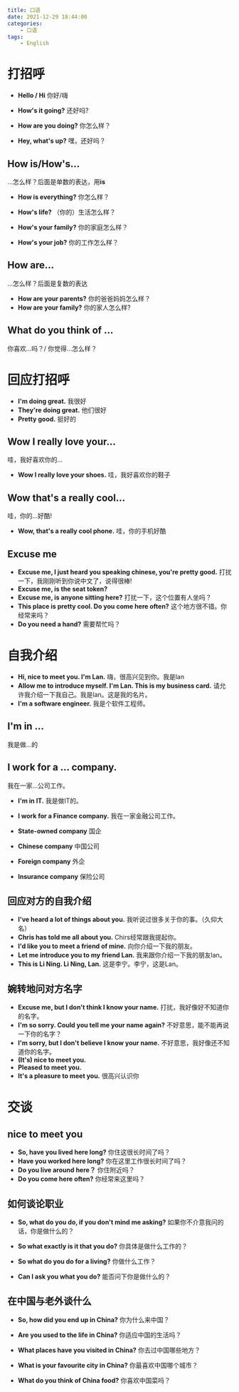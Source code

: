 ```yaml
title: 口语
date: 2021-12-29 18:44:00
categories:
    - 口语
tags:
    - English
```

# 打招呼

- **Hello / Hi** 你好/嗨

- **How's it going?** 还好吗?

- **How are you doing?** 你怎么样？

- **Hey, what's up?** 嘿，还好吗？

## How is/How's...

...怎么样？后面是单数的表达，用**is**

- **How is everything?** 你怎么样？

- **How's life?**  （你的）生活怎么样？

- **How's your family?** 你的家庭怎么样？

- **How's your job?** 你的工作怎么样？

## How are...

...怎么样？后面是复数的表达

- **How are your parents?** 你的爸爸妈妈怎么样？
- **How are your family?** 你的家人怎么样?

## What do you think of ...

你喜欢...吗？/ 你觉得...怎么样？

# 回应打招呼

- **I'm doing great.** 我很好
- **They're doing great.** 他们很好
- **Pretty good.** 挺好的

## Wow I really love your...

哇，我好喜欢你的...

- **Wow I really love your shoes.** 哇，我好喜欢你的鞋子

## Wow that's a really cool...

哇，你的...好酷!

- **Wow, that's a really cool phone.** 哇，你的手机好酷

## Excuse me

- **Excuse me, I just heard you speaking chinese, you're pretty good.** 打扰一下，我刚刚听到你说中文了，说得很棒!
- **Excuse me, is the seat token?**
- **Excuse me, is anyone sitting here?** 打扰一下，这个位置有人坐吗？
- **This place is pretty cool. Do you come here often?** 这个地方很不错。你经常来吗？
- **Do you need a hand?** 需要帮忙吗？

# 自我介绍

- **Hi, nice to meet you. I'm Lan.** 嗨，很高兴见到你。我是lan
- **Allow me to introduce myself. I'm Lan. This is my business card.** 请允许我介绍一下我自己。我是lan。这是我的名片。
- **I'm a software engineer.** 我是个软件工程师。

## I'm in ...

我是做...的

## I work for a ... company.

我在一家...公司工作。

- **I'm in IT.** 我是做IT的。

- **I work for a Finance company.** 我在一家金融公司工作。

- **State-owned company** 国企

- **Chinese company** 中国公司

- **Foreign company** 外企

- **Insurance company** 保险公司

## 回应对方的自我介绍

- **I've heard a lot of things about you.** 我听说过很多关于你的事。（久仰大名）
- **Chris has told me all about you.** Chirs经常跟我提起你。
- **I'd like you to meet a friend of mine.** 向你介绍一下我的朋友。
- **Let me introduce you to my friend Lan.** 我来跟你介绍一下我的朋友lan。
- **This is Li Ning. Li Ning, Lan.** 这是李宁。李宁，这是Lan。

## 婉转地问对方名字

- **Excuse me, but I don't think I know your name.** 打扰，我好像好不知道你的名字。
- **I'm so sorry. Could you tell me your name again?** 不好意思，能不能再说一下你的名字？
- **I'm sorry, but I don't believe I know your name.** 不好意思，我好像还不知道你的名字。
- **(It's) nice to meet you.** 
- **Pleased to meet you.**
- **It's a pleasure to meet you.** 很高兴认识你

# 交谈

## nice to meet you

- **So, have you lived here long?** 你住这很长时间了吗？
- **Have you worked here long?** 你在这里工作很长时间了吗？
- **Do you live around here？** 你住附近吗？
- **Do you come here often?** 你经常来这里吗？

## 如何谈论职业

- **So, what do you do, if you don't mind me asking?** 如果你不介意我问的话，你是做什么的？

- **So what exactly is it that you do?** 你具体是做什么工作的？

- **So what do you do for a living?** 你做什么工作？

- **Can I ask you what you do?** 能否问下你是做什么的？

## 在中国与老外谈什么

- **So, how did you end up in China?** 你为什么来中国？

- **Are you used to the life in China?** 你适应中国的生活吗？

- **What places have you visited in China?** 你去过中国哪些地方？

- **What is your favourite city in China?** 你最喜欢中国哪个城市？

- **What do you think of China food?** 你喜欢中国菜吗？
